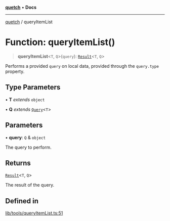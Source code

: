 [**quetch**](../README.md) • **Docs**

***

[quetch](../README.md) / queryItemList

# Function: queryItemList()

> **queryItemList**\<`T`, `Q`\>(`query`): [`Result`](../type-aliases/Result.md)\<`T`, `Q`\>

Performs a provided `query` on local data, provided through the `query.type` property.

## Type Parameters

• **T** *extends* `object`

• **Q** *extends* [`Query`](../type-aliases/Query.md)\<`T`\>

## Parameters

• **query**: `Q` & `object`

The query to perform.

## Returns

[`Result`](../type-aliases/Result.md)\<`T`, `Q`\>

The result of the query.

## Defined in

[lib/tools/queryItemList.ts:51](https://github.com/nevoland/quetch/blob/b70842cb9761fe7c217edef26e0fbc90449abccb/lib/tools/queryItemList.ts#L51)
